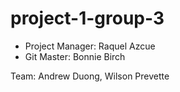 # project-1-group-3

* Project Manager: Raquel Azcue
* Git Master: Bonnie Birch

Team: Andrew Duong, Wilson Prevette
